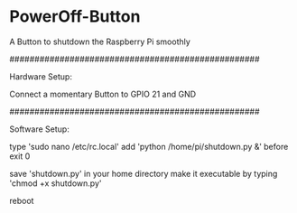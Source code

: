 # PowerOff-Button
A Button to shutdown the Raspberry Pi smoothly

##################################################

Hardware Setup:

  Connect a momentary Button to GPIO 21 and GND

##################################################

Software Setup:

  type 'sudo nano /etc/rc.local'
  add 'python /home/pi/shutdown.py &' before exit 0

  save 'shutdown.py' in your home directory
  make it executable by typing 'chmod +x shutdown.py'

  reboot
